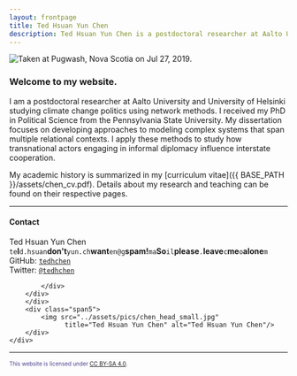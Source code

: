 ```yaml
---
layout: frontpage
title: Ted Hsuan Yun Chen
description: Ted Hsuan Yun Chen is a postdoctoral researcher at Aalto University and University of Helsinki.
---
```




<div class="container-narrownomargin">
<img src="../assets/pics/banners/pugwash_peacehall.jpg" 
		title= "Taken at Pugwash, Nova Scotia on Jul 27, 2019." alt="Taken at Pugwash, Nova Scotia on Jul 27, 2019."/>
</div>



### Welcome to my website.

I am a postdoctoral researcher at Aalto University and University of Helsinki studying climate change politics using network methods. I received my PhD in Political Science from the Pennsylvania State University. My dissertation focuses on developing approaches to modeling complex systems that span multiple relational contexts. I apply these methods to study how transnational actors engaging in informal diplomacy influence interstate cooperation.

My academic history is summarized in my [curriculum vitae]({{ BASE_PATH }}/assets/chen_cv.pdf). Details about my research and teaching can be found on their respective pages.<br/>


---

<div class="container-narrownomargin">
    <div class="row-fluid">
        <div class="span7">
		<h4><a name="contact"></a>Contact</h4>
		<div class="row-fluid">
			<div class="span6">
				Ted Hsuan Yun Chen<br/>
				<div id="hide_email">
					<code>te</code><b>I</b><code>d.hsuan</code><b>don't</b><code>yun.ch</code><b>want</b><code>en@g</code><b>spam!</b><code>ma</code><b>So</b><code>il</code><b>please</b><code>.</code><b>leave</b><code>c</code><b>me</b><code>o</code><b>alone</b><code>m</code><br/>
				</div>
			</div>
			<div class="span6">
				GitHub: <code><a href="https://github.com/tedhchen">tedhchen</a></code><br/>
				Twitter: <code><a href="https://twitter.com/tedhchen">@tedhchen</a></code><br/>

			</div>
		</div>
        </div>
        <div class="span5">
            <img src="../assets/pics/chen_head_small.jpg"
                  title="Ted Hsuan Yun Chen" alt="Ted Hsuan Yun Chen"/>
        </div>
    </div>
</div>

---

<div class="container-narrownomargin pull-right">
  <font size="1" color="darkslateblue">This website is licensed under <a href="https://creativecommons.org/licenses/by-sa/4.0/">CC BY-SA 4.0</a>.</font>
</div>


